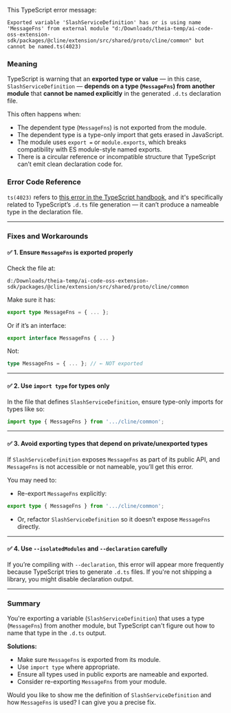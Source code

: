 This TypeScript error message:

```
Exported variable 'SlashServiceDefinition' has or is using name 'MessageFns' from external module "d:/Downloads/theia-temp/ai-code-oss-extension-sdk/packages/@cline/extension/src/shared/proto/cline/common" but cannot be named.ts(4023)
```

### Meaning

TypeScript is warning that an **exported type or value** — in this case, `SlashServiceDefinition` — **depends on a type (`MessageFns`) from another module** that **cannot be named explicitly** in the generated `.d.ts` declaration file.

This often happens when:

* The dependent type (`MessageFns`) is not exported from the module.
* The dependent type is a type-only import that gets erased in JavaScript.
* The module uses `export =` or `module.exports`, which breaks compatibility with ES module-style named exports.
* There is a circular reference or incompatible structure that TypeScript can’t emit clean declaration code for.

### Error Code Reference

`ts(4023)` refers to [this error in the TypeScript handbook](https://www.typescriptlang.org/tsconfig#preserveSymlinks), and it's specifically related to TypeScript’s `.d.ts` file generation — it can’t produce a nameable type in the declaration file.

---

### Fixes and Workarounds

#### ✅ 1. **Ensure `MessageFns` is exported properly**

Check the file at:

```
d:/Downloads/theia-temp/ai-code-oss-extension-sdk/packages/@cline/extension/src/shared/proto/cline/common
```

Make sure it has:

```ts
export type MessageFns = { ... };
```

Or if it’s an interface:

```ts
export interface MessageFns { ... }
```

Not:

```ts
type MessageFns = { ... }; // ← NOT exported
```

---

#### ✅ 2. **Use `import type` for types only**

In the file that defines `SlashServiceDefinition`, ensure type-only imports for types like so:

```ts
import type { MessageFns } from '.../cline/common';
```

---

#### ✅ 3. **Avoid exporting types that depend on private/unexported types**

If `SlashServiceDefinition` exposes `MessageFns` as part of its public API, and `MessageFns` is not accessible or not nameable, you’ll get this error.

You may need to:

* Re-export `MessageFns` explicitly:

```ts
export type { MessageFns } from '.../cline/common';
```

* Or, refactor `SlashServiceDefinition` so it doesn’t expose `MessageFns` directly.

---

#### ✅ 4. **Use `--isolatedModules` and `--declaration` carefully**

If you’re compiling with `--declaration`, this error will appear more frequently because TypeScript tries to generate `.d.ts` files. If you're not shipping a library, you might disable declaration output.

---

### Summary

You're exporting a variable (`SlashServiceDefinition`) that uses a type (`MessageFns`) from another module, but TypeScript can't figure out how to name that type in the `.d.ts` output.

**Solutions:**

* Make sure `MessageFns` is exported from its module.
* Use `import type` where appropriate.
* Ensure all types used in public exports are nameable and exported.
* Consider re-exporting `MessageFns` from your module.

Would you like to show me the definition of `SlashServiceDefinition` and how `MessageFns` is used? I can give you a precise fix.
